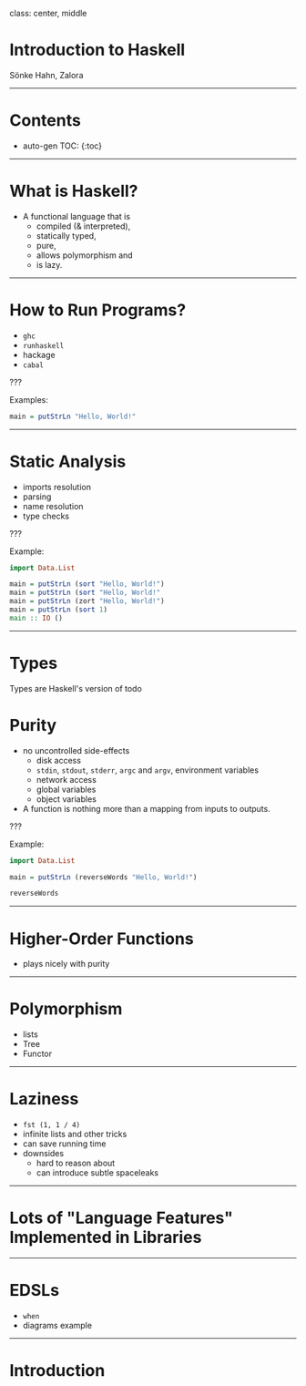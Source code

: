 class: center, middle

# Introduction to Haskell

Sönke Hahn, Zalora

---

# Contents

* auto-gen TOC:
{:toc}

---

# What is Haskell?
  - A functional language that is
    - compiled (& interpreted),
    - statically typed,
    - pure,
    - allows polymorphism and
    - is lazy.

---

# How to Run Programs?
  - `ghc`
  - `runhaskell`
  - hackage
  - `cabal`

???

Examples:
``` haskell
main = putStrLn "Hello, World!"
```

---

# Static Analysis
  - imports resolution
  - parsing
  - name resolution
  - type checks

???

Example:
``` haskell
import Data.List

main = putStrLn (sort "Hello, World!")
main = putStrLn (sort "Hello, World!"
main = putStrLn (zort "Hello, World!")
main = putStrLn (sort 1)
main :: IO ()
```

---

# Types

Types are Haskell's version of todo

# Purity
  - no uncontrolled side-effects
    - disk access
    - `stdin`, `stdout`, `stderr`, `argc` and `argv`, environment variables
    - network access
    - global variables
    - object variables
  - A function is nothing more than a mapping from inputs to outputs.

???

Example:
``` haskell
import Data.List

main = putStrLn (reverseWords "Hello, World!")

reverseWords 
```

---

# Higher-Order Functions
  - plays nicely with purity

---

# Polymorphism
  - lists
  - Tree
  - Functor

---

# Laziness
  - `fst (1, 1 / 4)`
  - infinite lists and other tricks
  - can save running time
  - downsides
    - hard to reason about
    - can introduce subtle spaceleaks

---

# Lots of "Language Features" Implemented in Libraries

---

# EDSLs
  - `when`
  - diagrams example

---

# Introduction

